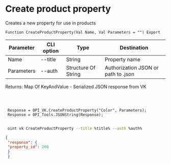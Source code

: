 ﻿---
sidebar_position: 2
---

# Create product property
 Creates a new property for use in products



`Function CreateProductProperty(Val Name, Val Parameters = "") Export`

 | Parameter | CLI option | Type | Destination |
 |-|-|-|-|
 | Name | --title | String | Property name |
 | Parameters | --auth | Structure Of String | Authorization JSON or path to .json |

 
 Returns: Map Of KeyAndValue - Serialized JSON response from VK

<br/>




```bsl title="Code example"
 
 Response = OPI_VK.CreateProductProperty("Color", Parameters);
 Response = OPI_Tools.JSONString(Response);
```
	


```sh title="CLI command example"
 
 oint vk CreateProductProperty --title %title% --auth %auth%

```

```json title="Result"
{
 "response": {
 "property_id": 260
 }
 }
```
